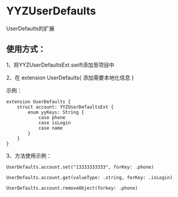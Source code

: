 # YYZUserDefaults
UserDefaults的扩展

## 使用方式：

1、将YYZUserDefaultsExt.swift添加至项目中

2、在
extension UserDefaults{
    添加需要本地化信息
}

示例：

```
extension UserDefaults {
    struct account: YYZUserDefaultsExt {
        enum yyKeys: String {
            case phone
            case isLogin
            case name
        } 
    }
}
```

3、方法使用示例：

```UserDefaults.account.set("13333333333", forKey: .phone)```


```UserDefaults.account.get(valueType: .string, forKey: .isLogin)```


```UserDefaults.account.removeObject(forkey: .phone)```
